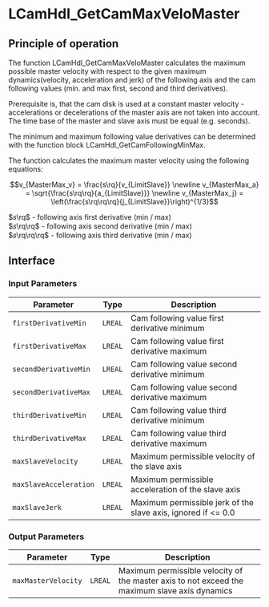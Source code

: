 # LCamHdl_GetCamMaxVeloMaster

## Principle of operation

The function LCamHdl_GetCamMaxVeloMaster calculates the maximum possible
master velocity with respect to the given maximum dynamics(velocity, acceleration and jerk) of the following axis and the cam following values (min. and max first, second and third derivatives).

Prerequisite is, that the cam disk is used at a constant master velocity - accelerations or decelerations of the master axis are not taken into account. The time base of the master and slave axis must be equal (e.g. seconds).

The minimum and maximum following value derivatives can be determined with the function block LCamHdl_GetCamFollowingMinMax.

The function calculates the maximum master velocity using the following equations:

```math
v_{MasterMax_v} = \frac{s\rq}{v_{LimitSlave}} \newline
v_{MasterMax_a} = \sqrt{\frac{s\rq\rq}{a_{LimitSlave}}} \newline
v_{MasterMax_j} = \left(\frac{s\rq\rq\rq}{j_{LimitSlave}}\right)^{1/3}
```

$𝑠\rq$ - following axis first derivative (min / max) <br>
$𝑠\rq\rq$ - following axis second derivative (min / max) <br>
$𝑠\rq\rq\rq$ - following axis third derivative (min / max)

## Interface

### Input Parameters

| Parameter | Type | Description |
|-----------|------|-------------|
| `firstDerivativeMin` | `LREAL` | Cam following value first derivative minimum |
| `firstDerivativeMax` | `LREAL` | Cam following value first derivative maximum |
| `secondDerivativeMin` | `LREAL` | Cam following value second derivative minimum |
| `secondDerivativeMax` | `LREAL` | Cam following value second derivative maximum |
| `thirdDerivativeMin` | `LREAL` | Cam following value third derivative minimum |
| `thirdDerivativeMax` | `LREAL` | Cam following value third derivative maximum |
| `maxSlaveVelocity` | `LREAL` | Maximum permissible velocity of the slave axis |
| `maxSlaveAcceleration` | `LREAL` | Maximum permissible acceleration of the slave axis |
| `maxSlaveJerk` | `LREAL` | Maximum permissible jerk of the slave axis, ignored if <= 0.0 |

### Output Parameters

| Parameter | Type | Description |
|-----------|------|-------------|
| `maxMasterVelocity` | `LREAL` | Maximum permissible velocity of the master axis to not exceed the maximum slave axis dynamics |
